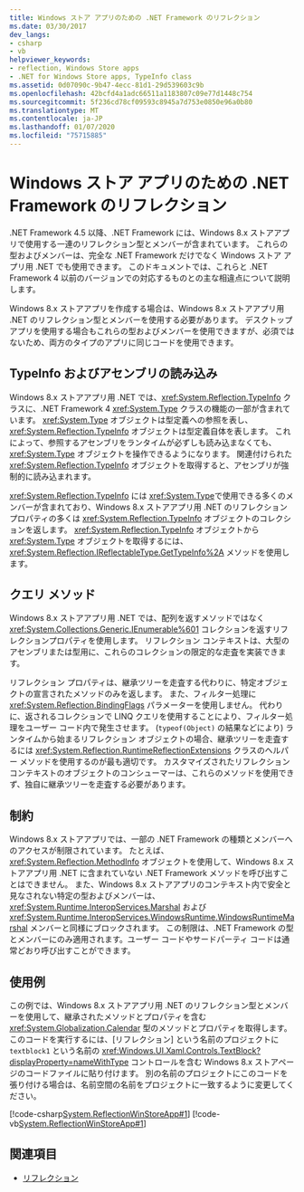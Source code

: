 ```yaml
---
title: Windows ストア アプリのための .NET Framework のリフレクション
ms.date: 03/30/2017
dev_langs:
- csharp
- vb
helpviewer_keywords:
- reflection, Windows Store apps
- .NET for Windows Store apps, TypeInfo class
ms.assetid: 0d07090c-9b47-4ecc-81d1-29d539603c9b
ms.openlocfilehash: 42bcfd4a1adc66511a1183807c09e77d1448c754
ms.sourcegitcommit: 5f236cd78cf09593c8945a7d753e0850e96a0b80
ms.translationtype: MT
ms.contentlocale: ja-JP
ms.lasthandoff: 01/07/2020
ms.locfileid: "75715885"
---
```

# <a name="reflection-in-the-net-framework-for-windows-store-apps"></a>Windows ストア アプリのための .NET Framework のリフレクション

.NET Framework 4.5 以降、.NET Framework には、Windows 8.x ストアアプリで使用する一連のリフレクション型とメンバーが含まれています。 これらの型およびメンバーは、完全な .NET Framework だけでなく Windows ストア アプリ用 .NET でも使用できます。 このドキュメントでは、これらと .NET Framework 4 以前のバージョンでの対応するものとの主な相違点について説明します。  
  
 Windows 8.x ストアアプリを作成する場合は、Windows 8.x ストアアプリ用 .NET のリフレクション型とメンバーを使用する必要があります。 デスクトップ アプリを使用する場合もこれらの型およびメンバーを使用できますが、必須ではないため、両方のタイプのアプリに同じコードを使用できます。  
  
## <a name="typeinfo-and-assembly-loading"></a>TypeInfo およびアセンブリの読み込み  
 Windows 8.x ストアアプリ用 .NET では、<xref:System.Reflection.TypeInfo> クラスに、.NET Framework 4 <xref:System.Type> クラスの機能の一部が含まれています。 <xref:System.Type> オブジェクトは型定義への参照を表し、<xref:System.Reflection.TypeInfo> オブジェクトは型定義自体を表します。 これによって、参照するアセンブリをランタイムが必ずしも読み込まなくても、<xref:System.Type> オブジェクトを操作できるようになります。 関連付けられた <xref:System.Reflection.TypeInfo> オブジェクトを取得すると、アセンブリが強制的に読み込まれます。  
  
 <xref:System.Reflection.TypeInfo> には <xref:System.Type>で使用できる多くのメンバーが含まれており、Windows 8.x ストアアプリ用 .NET のリフレクションプロパティの多くは <xref:System.Reflection.TypeInfo> オブジェクトのコレクションを返します。 <xref:System.Reflection.TypeInfo> オブジェクトから <xref:System.Type> オブジェクトを取得するには、<xref:System.Reflection.IReflectableType.GetTypeInfo%2A> メソッドを使用します。  
  
## <a name="query-methods"></a>クエリ メソッド  
 Windows 8.x ストアアプリ用 .NET では、配列を返すメソッドではなく <xref:System.Collections.Generic.IEnumerable%601> コレクションを返すリフレクションプロパティを使用します。 リフレクション コンテキストは、大型のアセンブリまたは型用に、これらのコレクションの限定的な走査を実装できます。  
  
 リフレクション プロパティは、継承ツリーを走査する代わりに、特定オブジェクトの宣言されたメソッドのみを返します。 また、フィルター処理に <xref:System.Reflection.BindingFlags> パラメーターを使用しません。 代わりに、返されるコレクションで LINQ クエリを使用することにより、フィルター処理をユーザー コード内で発生させます。 (`typeof(Object)` の結果などにより) ランタイムから始まるリフレクション オブジェクトの場合、継承ツリーを走査するには <xref:System.Reflection.RuntimeReflectionExtensions> クラスのヘルパー メソッドを使用するのが最も適切です。 カスタマイズされたリフレクション コンテキストのオブジェクトのコンシューマーは、これらのメソッドを使用できず、独自に継承ツリーを走査する必要があります。  
  
## <a name="restrictions"></a>制約  
 Windows 8.x ストアアプリでは、一部の .NET Framework の種類とメンバーへのアクセスが制限されています。 たとえば、<xref:System.Reflection.MethodInfo> オブジェクトを使用して、Windows 8.x ストアアプリ用 .NET に含まれていない .NET Framework メソッドを呼び出すことはできません。 また、Windows 8.x ストアアプリのコンテキスト内で安全と見なされない特定の型およびメンバーは、<xref:System.Runtime.InteropServices.Marshal> および <xref:System.Runtime.InteropServices.WindowsRuntime.WindowsRuntimeMarshal> メンバーと同様にブロックされます。 この制限は、.NET Framework の型とメンバーにのみ適用されます。ユーザー コードやサードパーティ コードは通常どおり呼び出すことができます。  
  
## <a name="example"></a>使用例  
 この例では、Windows 8.x ストアアプリ用 .NET のリフレクション型とメンバーを使用して、継承されたメソッドとプロパティを含む <xref:System.Globalization.Calendar> 型のメソッドとプロパティを取得します。 このコードを実行するには、[リフレクション] という名前のプロジェクトに `textblock1` という名前の <xref:Windows.UI.Xaml.Controls.TextBlock?displayProperty=nameWithType> コントロールを含む Windows 8.x ストアページのコードファイルに貼り付けます。 別の名前のプロジェクトにこのコードを張り付ける場合は、名前空間の名前をプロジェクトに一致するように変更してください。  
  
 [!code-csharp[System.ReflectionWinStoreApp#1](../../../samples/snippets/csharp/VS_Snippets_CLR_System/system.reflectionwinstoreapp/cs/mainpage.xaml.cs#1)]
 [!code-vb[System.ReflectionWinStoreApp#1](../../../samples/snippets/visualbasic/VS_Snippets_CLR_System/system.reflectionwinstoreapp/vb/mainpage.xaml.vb#1)]  
  
## <a name="see-also"></a>関連項目

- [リフレクション](reflection.md)
